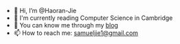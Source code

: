 - 👋 Hi, I’m @Haoran-Jie
- 📔 I'm currently reading Computer Science in Cambridge
- 💞️ You can know me through my [blog](https://haoran-jie.github.io/)
- 📫 How to reach me: samueljie1@gmail.com

<!---
Haoran-Jie/Haoran-Jie is a ✨ special ✨ repository because its `README.md` (this file) appears on your GitHub profile.
You can click the Preview link to take a look at your changes.
--->
